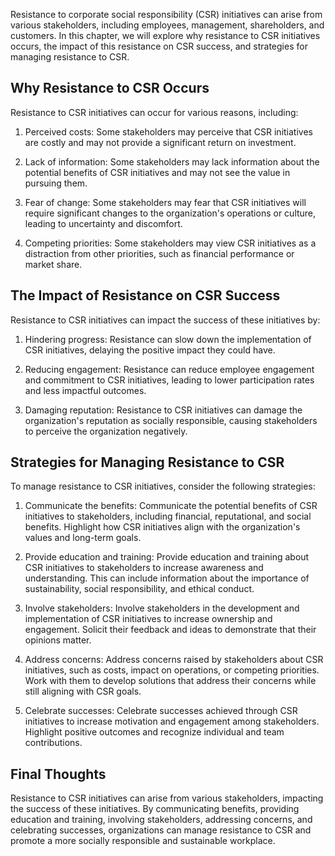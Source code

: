 
Resistance to corporate social responsibility (CSR) initiatives can arise from various stakeholders, including employees, management, shareholders, and customers. In this chapter, we will explore why resistance to CSR initiatives occurs, the impact of this resistance on CSR success, and strategies for managing resistance to CSR.

Why Resistance to CSR Occurs
----------------------------

Resistance to CSR initiatives can occur for various reasons, including:

1. Perceived costs: Some stakeholders may perceive that CSR initiatives are costly and may not provide a significant return on investment.

2. Lack of information: Some stakeholders may lack information about the potential benefits of CSR initiatives and may not see the value in pursuing them.

3. Fear of change: Some stakeholders may fear that CSR initiatives will require significant changes to the organization's operations or culture, leading to uncertainty and discomfort.

4. Competing priorities: Some stakeholders may view CSR initiatives as a distraction from other priorities, such as financial performance or market share.

The Impact of Resistance on CSR Success
---------------------------------------

Resistance to CSR initiatives can impact the success of these initiatives by:

1. Hindering progress: Resistance can slow down the implementation of CSR initiatives, delaying the positive impact they could have.

2. Reducing engagement: Resistance can reduce employee engagement and commitment to CSR initiatives, leading to lower participation rates and less impactful outcomes.

3. Damaging reputation: Resistance to CSR initiatives can damage the organization's reputation as socially responsible, causing stakeholders to perceive the organization negatively.

Strategies for Managing Resistance to CSR
-----------------------------------------

To manage resistance to CSR initiatives, consider the following strategies:

1. Communicate the benefits: Communicate the potential benefits of CSR initiatives to stakeholders, including financial, reputational, and social benefits. Highlight how CSR initiatives align with the organization's values and long-term goals.

2. Provide education and training: Provide education and training about CSR initiatives to stakeholders to increase awareness and understanding. This can include information about the importance of sustainability, social responsibility, and ethical conduct.

3. Involve stakeholders: Involve stakeholders in the development and implementation of CSR initiatives to increase ownership and engagement. Solicit their feedback and ideas to demonstrate that their opinions matter.

4. Address concerns: Address concerns raised by stakeholders about CSR initiatives, such as costs, impact on operations, or competing priorities. Work with them to develop solutions that address their concerns while still aligning with CSR goals.

5. Celebrate successes: Celebrate successes achieved through CSR initiatives to increase motivation and engagement among stakeholders. Highlight positive outcomes and recognize individual and team contributions.

Final Thoughts
--------------

Resistance to CSR initiatives can arise from various stakeholders, impacting the success of these initiatives. By communicating benefits, providing education and training, involving stakeholders, addressing concerns, and celebrating successes, organizations can manage resistance to CSR and promote a more socially responsible and sustainable workplace.

